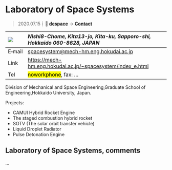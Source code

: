 # Laboratory of Space Systems
> 2020.07.15 ┊ **🚀 [despace](index.md)** → **[Contact](contact.md)**

|[![](f/contact//_logo1_thumb.jpg)](f/contact//_logo1.png)|*Nishi8-Chome, Kita13-jo, Kita-ku, Sapporo-shi, Hokkaido 060-8628, JAPAN*|
|:--|:--|
|E‑mail| <spacesystem@mech-hm.eng.hokudai.ac.jp> |
|Link| <https://mech-hm.eng.hokudai.ac.jp/~spacesystem/index_e.html> |
|Tel| <mark>noworkphone</mark>, fax: … |

Division of Mechanical and Space Engineering,Graduate School of Engineering,Hokkaido University, Japan.

Projects:

   - CAMUI Hybrid Rocket Engine
   - The staged combustion hybrid rocket
   - SOTV (The solar orbit transfer vehicle)
   - Liquid Droplet Radiator
   - Pulse Detonation Engine

<p style="page-break-after:always"> </p>

## Laboratory of Space Systems, comments

…

